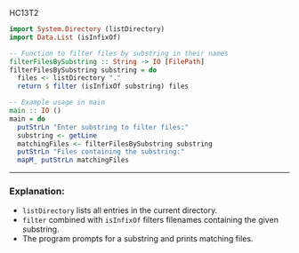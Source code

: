 HC13T2
```haskell
import System.Directory (listDirectory)
import Data.List (isInfixOf)

-- Function to filter files by substring in their names
filterFilesBySubstring :: String -> IO [FilePath]
filterFilesBySubstring substring = do
  files <- listDirectory "."
  return $ filter (isInfixOf substring) files

-- Example usage in main
main :: IO ()
main = do
  putStrLn "Enter substring to filter files:"
  substring <- getLine
  matchingFiles <- filterFilesBySubstring substring
  putStrLn "Files containing the substring:"
  mapM_ putStrLn matchingFiles
```

---

### Explanation:

* `listDirectory` lists all entries in the current directory.
* `filter` combined with `isInfixOf` filters filenames containing the given substring.
* The program prompts for a substring and prints matching files.
